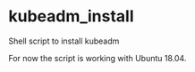 # kubeadm_install
Shell script to install kubeadm  

For now the script is working with Ubuntu 18.04.

